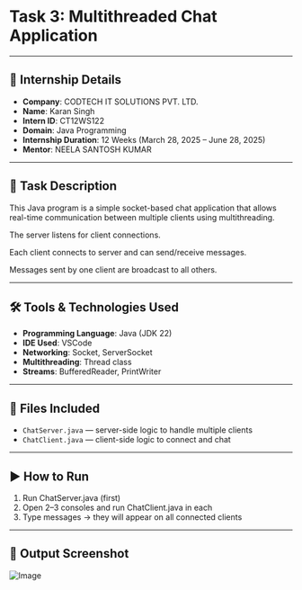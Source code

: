 # Task 3: Multithreaded Chat Application

---

## 🏢 Internship Details

- **Company**: CODTECH IT SOLUTIONS PVT. LTD.
- **Name**: Karan Singh
- **Intern ID**: CT12WS122
- **Domain**: Java Programming
- **Internship Duration**: 12 Weeks (March 28, 2025 – June 28, 2025)
- **Mentor**: NEELA SANTOSH KUMAR

---

## 📝 Task Description

This Java program is a simple socket-based chat application that allows real-time communication between multiple clients using multithreading.

The server listens for client connections.

Each client connects to server and can send/receive messages.

Messages sent by one client are broadcast to all others.

---

## 🛠️ Tools & Technologies Used

- **Programming Language**: Java (JDK 22)  
- **IDE Used**: VSCode 
- **Networking**: Socket, ServerSocket  
- **Multithreading**: Thread class
- **Streams**: BufferedReader, PrintWriter

---

## 📂 Files Included

- `ChatServer.java` — server-side logic to handle multiple clients
- `ChatClient.java` — client-side logic to connect and chat

---

## ▶️ How to Run

1. Run ChatServer.java (first)
2. Open 2–3 consoles and run ChatClient.java in each
3. Type messages → they will appear on all connected clients


---

## 📸 Output Screenshot

![Image](https://github.com/user-attachments/assets/0f9a422a-1e76-4ccf-a832-6f9d716e57f1)


